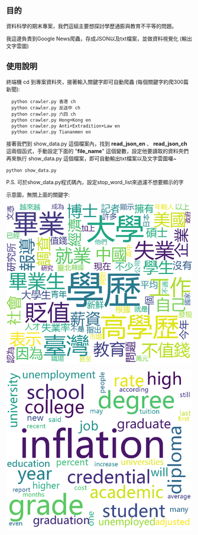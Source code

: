 ## 目的

資料科學的期末專案，我們這組主要想探討學歷通膨與教育不平等的問題。

我這邊負責到Google News爬蟲，存成JSON以及txt檔案，並做資料視覺化 (輸出文字雲圖)

## 使用說明

終端機 cd 到專案資料夾，接著輸入關鍵字即可自動爬蟲 (每個關鍵字約爬300篇新聞): 

```python=
  python crawler.py 香港 ch
  python crawler.py 反送中 ch
  python crawler.py 六四 ch
  python crawler.py Hong+Kong en
  python crawler.py Anti+Extradition+Law en
  python crawler.py Tiananmen en
```

接著我們到 show_data.py 這個檔案內，找到 **read_json_en** 、 **read_json_ch** 這兩個函式，手動設定下面的 "**file_name**" 這個變數，設定他要讀取的資料夾們
再來執行 show_data.py 這個檔案，即可自動輸出txt檔案以及文字雲圖囉~ 

```python=
python show_data.py
```

P.S. 可於show_data.py程式碼內，設定stop_word_list來過濾不想要顯示的字

示意圖，無關上面的關鍵字:

![image](https://github.com/shawn2000100/10720CS_570100_DataScience/blob/master/DataScience_Final/word_count_text_ch.png?raw=true)

![image](https://github.com/shawn2000100/10720CS_570100_DataScience/blob/master/DataScience_Final/word_count_text_en_revised.png)
